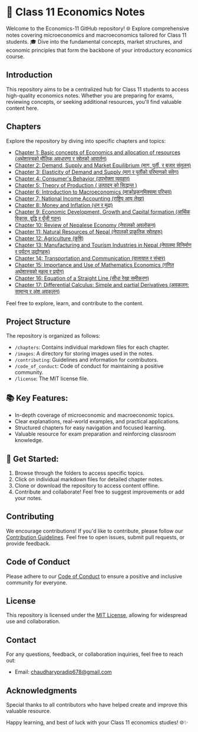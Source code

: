 # 📘 Class 11 Economics Notes

Welcome to the Economics-11 GitHub repository! 🌐 Explore comprehensive notes covering microeconomics and macroeconomics tailored for Class 11 students. 🎓 Dive into the fundamental concepts, market structures, and economic principles that form the backbone of your introductory economics course.

## Introduction

This repository aims to be a centralized hub for Class 11 students to access high-quality economics notes. Whether you are preparing for exams, reviewing concepts, or seeking additional resources, you'll find valuable content here.

## Chapters

Explore the repository by diving into specific chapters and topics:

-  [Chapter 1: Basic concepts of Economics and allocation of resources (अर्थशास्त्रको मौलिक अवधारणा र स्रोतको आवार्तन)](./chapters/chapter-1.md)
-  [Chapter 2: Demand, Supply and Market Equilibrium (माग, पुर्ती, र बजार संतुलन)](./chapters/chapter-2.md)
-  [Chapter 3: Elasticity of Demand and Supply (माग र पुर्तीको परिमाणको संवेग)](./chapters/chapter-3.md)
-  [Chapter 4: Consumer's Behavior (उपभोक्ता व्यवहार)](./chapters/chapter-4.md)
-  [Chapter 5: Theory of Production ( उत्पादन को सिद्धान्त )](./chapters/chapter-5.md)
-  [Chapter 6: Introduction to Macroeconomics (माक्रोइकनमिक्समा परिचय)](./chapters/chapter-6.md)
-  [Chapter 7: National Income Accounting (राष्ट्रिय आय लेखा)](./chapters/chapter-7.md)
-  [Chapter 8: Money and Inflation (धन र मुद्रा)](./chapters/chapter-8.md)
-  [Chapter 9: Economic Development, Growth and Capital formation (आर्थिक विकास, वृद्धि र पूँजी गठन)](./chapters/chapter-9.md)
-  [Chapter 10: Review of Nepalese Economy (नेपालको अवलोकन)](./chapters/chapter-10.md)
-  [Chapter 11: Natural Resources of Nepal (नेपालको प्राकृतिक स्रोतहरू)](./chapters/chapter-11.md)
-  [Chapter 12: Agriculture (कृषि)](./chapters/chapter-12.md)
-  [Chapter 13: Manufacturing and Tourism Industries in Nepal (नेपालमा विनिर्माण र पर्यटन उद्योगहरू)](./chapters/chapter-13.md)
-  [Chapter 14: Transportation and Communication (यातायात र संचार)](./chapters/chapter-14.md)
-  [Chapter 15: Importance and Use of Mathematics Economics (गणित अर्थशास्त्रको महत्व र प्रयोग)](./chapters/chapter-15.md)
-  [Chapter 16: Equation of a Straight Line (सीधा रेखा समीकरण)](./chapters/chapter-16.md)
-  [Chapter 17: Differential Calculus: Simple and partial Derivatives (अवकलन: सामान्य र अंश अवकलन)](./chapters/chapter-17.md)

Feel free to explore, learn, and contribute to the content.

## Project Structure

The repository is organized as follows:

-  `/chapters`: Contains individual markdown files for each chapter.
-  `/images`: A directory for storing images used in the notes.
-  `/contributing`: Guidelines and information for contributors.
-  `/code_of_conduct`: Code of conduct for maintaining a positive community.
-  `/license`: The MIT license file.

## 📚 Key Features:

-  In-depth coverage of microeconomic and macroeconomic topics.
-  Clear explanations, real-world examples, and practical applications.
-  Structured chapters for easy navigation and focused learning.
-  Valuable resource for exam preparation and reinforcing classroom knowledge.

## 🚀 Get Started:

1. Browse through the folders to access specific topics.
2. Click on individual markdown files for detailed chapter notes.
3. Clone or download the repository to access content offline.
4. Contribute and collaborate! Feel free to suggest improvements or add your notes.

## Contributing

We encourage contributions! If you'd like to contribute, please follow our [Contribution Guidelines](./CONTRIBUTING.md). Feel free to open issues, submit pull requests, or provide feedback.

## Code of Conduct

Please adhere to our [Code of Conduct](./CODE_OF_CONDUCT.md) to ensure a positive and inclusive community for everyone.

## License

This repository is licensed under the [MIT License](./LICENSE), allowing for widespread use and collaboration.

## Contact

For any questions, feedback, or collaboration inquiries, feel free to reach out:

-  Email: chaudharypradip678@gmail.com
<!-- -  Twitter: [@YourTwitterHandle](https://twitter.com/YourTwitterHandle) -->

## Acknowledgments

Special thanks to all contributors who have helped create and improve this valuable resource.

Happy learning, and best of luck with your Class 11 economics studies! 🌐✨
